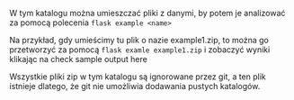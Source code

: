 W tym katalogu można umieszczać pliki z danymi, 
by potem je analizować za pomocą polecenia `flask example <name>`

Na przykład, gdy umieścimy tu plik o nazie example1.zip, 
to można go przetworzyć za pomocą `flask examle example1.zip`
i zobaczyć wyniki klikając na check sample output here

Wszystkie pliki zip w tym katalogu są ignorowane przez git, a ten plik istnieje dlatego, 
że git nie umożliwia dodawania pustych katalogów.
